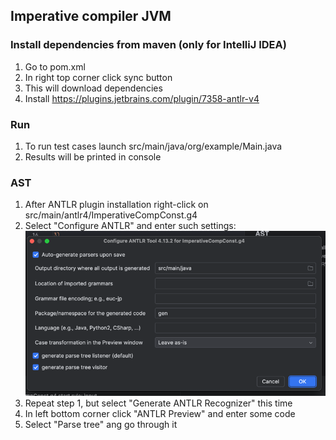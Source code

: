 ## Imperative compiler JVM

### Install dependencies from maven (only for IntelliJ IDEA)
1) Go to pom.xml
2) In right top corner click sync button
3) This will download dependencies
4) Install https://plugins.jetbrains.com/plugin/7358-antlr-v4

### Run
1) To run test cases launch src/main/java/org/example/Main.java
2) Results will be printed in console

### AST
1) After ANTLR plugin installation right-click on src/main/antlr4/ImperativeCompConst.g4
2) Select "Configure ANTLR" and enter such settings: ![image](src/main/resources/img.png)
3) Repeat step 1, but select "Generate ANTLR Recognizer" this time
4) In left bottom corner click "ANTLR Preview" and enter some code
5) Select "Parse tree" ang go through it